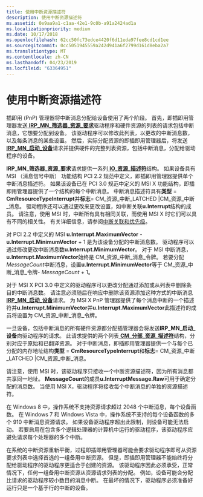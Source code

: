 ```yaml
---
title: 使用中断资源描述符
description: 使用中断资源描述符
ms.assetid: 0e9aa9a1-c1aa-42e1-9c0b-a91a2424ad1a
ms.localizationpriority: medium
ms.date: 10/17/2018
ms.openlocfilehash: 62cc50fc73edce4420f6d11eda97fee8cd1cd1ee
ms.sourcegitcommit: 0cc5051945559a242d941a6f2799d161d8eba2a7
ms.translationtype: MT
ms.contentlocale: zh-CN
ms.lasthandoff: 04/23/2019
ms.locfileid: "63364951"
---
```

# <a name="using-interrupt-resource-descriptors"></a>使用中断资源描述符


插即用 (PnP) 管理器将中断消息分配给设备使用了两个阶段。 首先，即插即用管理器发送[ **IRP\_MN\_筛选器\_资源\_要求**](https://msdn.microsoft.com/library/windows/hardware/ff550874)驱动程序和硬件资源的列表的请求包括中断消息，它想要分配到设备。 该驱动程序可以修改此列表，以更改的中断消息数，以及每条消息的某些设置。 然后，实际分配资源的即插即用管理器后，将发送[ **IRP\_MN\_启动\_设备**](https://msdn.microsoft.com/library/windows/hardware/ff551749)请求并提供硬件的完整列表资源，包括中断消息，分配给驱动程序的设备。

**IRP\_MN\_筛选器\_资源\_要求**请求提供一系列[ **IO\_资源\_描述符**](https://msdn.microsoft.com/library/windows/hardware/ff550598)结构。 如果设备具有 MSI （消息信号中断） 功能结构 PCI 2.2 规范中定义，即插即用管理器提供单个中断消息描述符。 如果该设备已在 PCI 3.0 规范中定义的 MSI X 功能结构，即插即用管理器提供了一个结构的每个中断消息。 中断消息描述符具有**类型** = **CmResourceTypeInterrupt**并**标志**= CM\_资源\_中断\_LATCHED |CM\_资源\_中断\_消息。 驱动程序还可以通过更改来更改设置，如中断关联**u.Interrupt**结构的成员。 请注意，使用 MSI 时，中断所有具有相同关联，而使用 MSI X 时它们可以具有不同的相关性。 有关详细信息，请参阅[中断关联和优先级](interrupt-affinity-and-priority.md)。

对 PCI 2.2 中定义的 MSI **u.Interrupt.MaximumVector** - **u.Interrupt.MinimumVector** + 1 是为该设备分配的中断消息数。 驱动程序可以通过修改更改中断消息数**u.Interrupt.MinimumVector**。 对于 MSI 中断消息， **u.Interrupt.MaximumVector**始终是 CM\_资源\_中断\_消息\_令牌。 若要分配*MessageCount*中断消息，设置**u.Interrupt.MinimumVector**等于 CM\_资源\_中断\_消息\_令牌- *MessageCount* + 1。

对于 MSI X PCI 3.0 中定义的驱动程序可以更改分配通过添加或从列表中删除条目的中断消息数。 请注意必须随后在响应中删除该资源添加这种方式的中断消息[ **IRP\_MN\_启动\_设备**](https://msdn.microsoft.com/library/windows/hardware/ff551749)请求。 为 MSI X PnP 管理器提供了每个消息中断的一个描述符并**u.Interrupt.MinimumVector**并**u.Interrupt.MaximumVector**此描述符的成员将设置为 CM\_资源\_中断\_消息\_令牌。

一旦设备，包括中断消息的所有硬件资源都分配插管理器会将发送**IRP\_MN\_启动\_设备**向驱动程序的请求。 此请求提供的两个列表[ **CM\_分部\_资源\_描述符**](https://msdn.microsoft.com/library/windows/hardware/ff541977)结构，分别对应于原始和已翻译资源。 对于中断消息，即插即用管理器提供一个与每个已分配的内存地址结构**类型** = **CmResourceTypeInterrupt**和**标志**= CM\_资源\_中断\_LATCHED |CM\_资源\_中断\_消息。

请注意，使用 MSI 时，该驱动程序只接收一个中断资源描述符，因为所有消息都共享同一地址。 **MessageCount**的成员**u.InterruptMessage.Raw**可用于确定分配的消息数。 当使用 MSI X，驱动程序将接收每个中断消息的单独的资源描述符。

在 Windows 8 中，操作系统不支持资源请求超过 2048 个中断消息，每个设备函数。 在 Windows 7 和 Windows Vista 中，操作系统不支持的每个设备函数的多个 910 中断消息资源请求。 如果设备驱动程序超出此限制，则设备可能无法启动。 若要启用在包含多个逻辑处理器的计算机中运行的驱动程序，该驱动程序应避免请求每个处理器的多个中断。

在系统的中断资源重新平衡，过程即插即用管理器可能会要求驱动程序即可从资源要求列表中选择首选的一组备用中断资源。 但是，即插即用管理器不能始终将分配给驱动程序的驱动程序更适合于创建的资源。 该驱动程序因此必须承受，正常情况下，任何一组备用中断资源从资源请求列表的分配。 例如，设备可能会分配比请求的驱动程序较小数目的消息中断。 在最坏的情况下，驱动程序必须准备好运行只是一个基于行的中断的设备。

 

 




